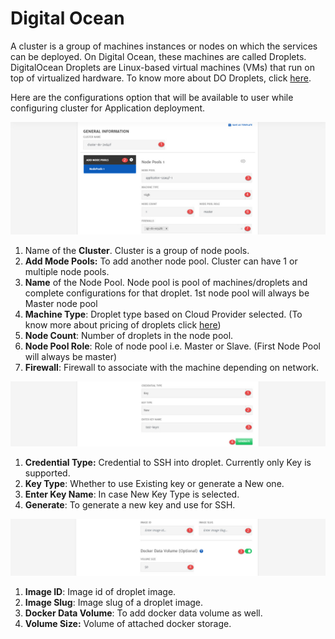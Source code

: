 # Digital Ocean

A cluster is a group of machines instances or nodes on which the services can be deployed. On Digital Ocean, these machines are called Droplets. DigitalOcean Droplets are Linux-based virtual machines (VMs) that run on top of virtualized hardware. To know more about DO Droplets, click [here](https://www.digitalocean.com/products/droplets/).

Here are the configurations option that will be available to user while configuring cluster for Application deployment. 

![1](imgs/1.jpg)

1. Name of the **Cluster**. Cluster is a group of node pools. 
2. **Add Mode Pools:** To add another node pool. Cluster can have 1 or multiple node pools.
3. **Name** of the Node Pool.
   Node pool is pool of machines/droplets and complete configurations for that droplet. 1st node pool will always be Master node pool
4. **Machine Type**: Droplet type based on Cloud Provider selected. (To know more about pricing of droplets click [here](https://www.digitalocean.com/pricing/#Compute))
5. **Node Count**: Number of droplets in the node pool.
6. **Node Pool Role**: Role of node pool i.e. Master or Slave. (First Node Pool will always be master)
7. **Firewall**: Firewall to associate with the machine depending on network.

![2](imgs/2.jpg)

1. **Credential Type:** Credential to SSH into droplet. Currently only Key is supported. 
2. **Key Type**: Whether to use Existing key or generate a New one.
3. **Enter Key Name**: In case New Key Type is selected.
4. **Generate**: To generate a new key and use for SSH.

![3](imgs/3.jpg)

1. **Image ID**: Image id of droplet image. 
2. **Image Slug**: Image slug of a droplet image.
3. **Docker Data Volume**: To add docker data volume as well.
4. **Volume Size:** Volume of attached docker storage.